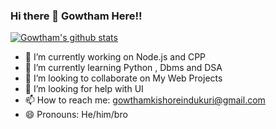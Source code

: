 ### Hi there 👋 Gowtham Here!!


[![Gowtham's github stats](https://github-readme-stats.vercel.app/api?username=igkishore)](https://github.com/igkishore/github-readme-stats)


- 🔭 I’m currently working on Node.js and CPP
- 🌱 I’m currently learning Python , Dbms and DSA
- 👯 I’m looking to collaborate on My Web Projects
- 🤔 I’m looking for help with UI 
- 📫 How to reach me: gowthamkishoreindukuri@gmail.com
- 😄 Pronouns: He/him/bro

<!--
**igkishore/igkishore** is a ✨ _special_ ✨ repository because its `README.md` (this file) appears on your GitHub profile.

Here are some ideas to get you started:

- ⚡ Fun fact: 
- 💬 Ask me about ...
-->
